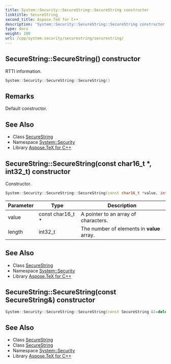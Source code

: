 ```yaml
---
title: System::Security::SecureString::SecureString constructor
linktitle: SecureString
second_title: Aspose.TeX for C++
description: 'System::Security::SecureString::SecureString constructor. RTTI information in C++.'
type: docs
weight: 100
url: /cpp/system.security/securestring/securestring/
---
```

## SecureString::SecureString() constructor


RTTI information.

```cpp
System::Security::SecureString::SecureString()
```

## Remarks


Default constructor. 
## See Also

* Class [SecureString](../)
* Namespace [System::Security](../../)
* Library [Aspose.TeX for C++](../../../)
## SecureString::SecureString(const char16_t *, int32_t) constructor


Constructor.

```cpp
System::Security::SecureString::SecureString(const char16_t *value, int32_t length)
```


| Parameter | Type | Description |
| --- | --- | --- |
| value | const char16_t * | A pointer to an array of characters. |
| length | int32_t | The number of elements in **value** array. |

## See Also

* Class [SecureString](../)
* Namespace [System::Security](../../)
* Library [Aspose.TeX for C++](../../../)
## SecureString::SecureString(const SecureString\&) constructor




```cpp
System::Security::SecureString::SecureString(const SecureString &)=delete
```

## See Also

* Class [SecureString](../)
* Class [SecureString](../)
* Namespace [System::Security](../../)
* Library [Aspose.TeX for C++](../../../)
